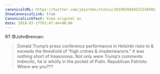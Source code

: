 ```yaml
---
canonicalURL: https://twitter.com/jmjordan/status/1019035894521556992
ShowCanonicalLink: true
CanonicalLinkText: View original on
date: 2018-07-17T01:47:44+00:00
---
```

RT @JohnBrennan:
> Donald Trump’s press conference performance in Helsinki rises to &amp; exceeds the threshold of “high crimes &amp; misdemeanors.” It was nothing short of treasonous. Not only were Trump’s comments imbecilic, he is wholly in the pocket of Putin. Republican Patriots: Where are you???
